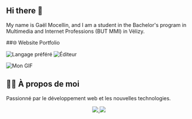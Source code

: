 ## Hi there 👋
My name is Gaël Mocellin, and I am a student in the Bachelor's program in Multimedia and Internet Professions (BUT MMI) in Vélizy.



##🌐 Website
Portfolio

![Langage préféré](https://img.shields.io/badge/JavaScript-ES6+-yellow)
![Éditeur](https://img.shields.io/badge/VSCode-blue)

![Mon GIF](https://media.giphy.com/media/ton-gif-url/giphy.gif)

## 👨‍💻 À propos de moi
Passionné par le développement web et les nouvelles technologies.

<p align="center">
  <a href="https://linkedin.com/in/tonprofil">
    <img src="https://img.shields.io/badge/LinkedIn-Connect-blue?style=for-the-badge&logo=linkedin" />
  </a>
  <a href="https://twitter.com/tonprofil">
    <img src="https://img.shields.io/badge/Twitter-Follow-blue?style=for-the-badge&logo=twitter" />
  </a>
</p>

<!--
**KiwimanTFB/KiwimanTFB** is a ✨ _special_ ✨ repository because its `README.md` (this file) appears on your GitHub profile.

Here are some ideas to get you started:

- 🔭 I’m currently working on ...
- 🌱 I’m currently learning ...
- 👯 I’m looking to collaborate on ...
- 🤔 I’m looking for help with ...
- 💬 Ask me about ...
- 📫 How to reach me: ...
- 😄 Pronouns: ...
- ⚡ Fun fact: ...
-->

